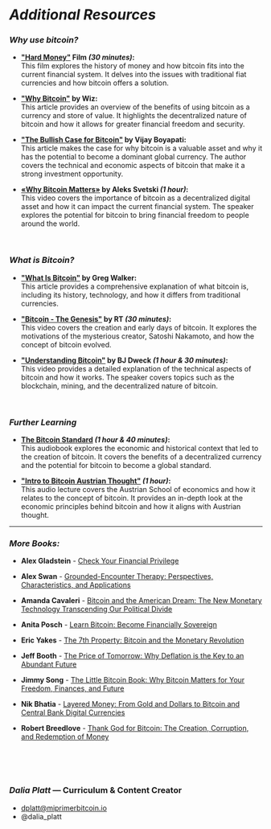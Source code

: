 # _Additional Resources_
<!-- Taken from https://bitcoin-intro.com/ -->
### _Why use bitcoin?_    

- **["Hard Money"](https://www.hardmoneyfilm.com/) Film _(30 minutes)_:**    
This film explores the history of money and how bitcoin fits into the current financial system. It delves into the issues with traditional fiat currencies and how bitcoin offers a solution.    

- **["Why Bitcoin"](https://medium.com/@wiz/why-bitcoin-359ada12629e) by Wiz:**    
This article provides an overview of the benefits of using bitcoin as a currency and store of value. It highlights the decentralized nature of bitcoin and how it allows for greater financial freedom and security.    

- **["The Bullish Case for Bitcoin"](https://vijayboyapati.medium.com/the-bullish-case-for-bitcoin-6ecc8bdecc1) by Vijay Boyapati:**    
This article makes the case for why bitcoin is a valuable asset and why it has the potential to become a dominant global currency. The author covers the technical and economic aspects of bitcoin that make it a strong investment opportunity.    

- **[«Why Bitcoin Matters»](https://hackernoon.com/why-bitcoin-matters-c8bf733b9fad) by Aleks Svetski _(1 hour)_:**    
This video covers the importance of bitcoin as a decentralized digital asset and how it can impact the current financial system. The speaker explores the potential for bitcoin to bring financial freedom to people around the world.
<!-- Video is not avaible anymore, but article is. -->    

<br/>

### _What is Bitcoin?_    

- **["What Is Bitcoin"](https://bitcoin-only.com/what-is-bitcoin) by Greg Walker:**    
This article provides a comprehensive explanation of what bitcoin is, including its history, technology, and how it differs from traditional currencies.

- **["Bitcoin - The Genesis"](https://www.rt.com/shows/to-the-moon/457141-bitcoin-digital-currencies-revolution/video/5cbc2abbdda4c844198b4657/) by RT _(30 minutes)_:**    
This video covers the creation and early days of bitcoin. It explores the motivations of the mysterious creator, Satoshi Nakamoto, and how the concept of bitcoin evolved.

- **["Understanding Bitcoin"](https://www.youtube-nocookie.com/embed/DRPeExoH5rY) by BJ Dweck _(1 hour & 30 minutes)_:**    
This video provides a detailed explanation of the technical aspects of bitcoin and how it works. The speaker covers topics such as the blockchain, mining, and the decentralized nature of bitcoin.    

<br/>

### _Further Learning_    

- **[The Bitcoin Standard](https://youtu.be/Zbm772vF-5M?t=308) _(1 hour & 40 minutes)_:**    
This audiobook explores the economic and historical context that led to the creation of bitcoin. It covers the benefits of a decentralized currency and the potential for bitcoin to become a global standard.

- **["Intro to Bitcoin Austrian Thought"](https://www.youtube-nocookie.com/embed/OrMHQhDKhrU) _(1 hour)_:**    
This audio lecture covers the Austrian School of economics and how it relates to the concept of bitcoin. It provides an in-depth look at the economic principles behind bitcoin and how it aligns with Austrian thought.    
    
_________________________________________________________________________________________________
    
### _More Books:_    
<!-- Providing Amazon US links but can be bought via other websites -->

- **Alex Gladstein** - [Check Your Financial Privilege](https://www.amazon.com/Check-Your-Financial-Privilege-Gladstein/dp/B09V2NM9VJ/)

- **Alex Swan** - [Grounded-Encounter Therapy: Perspectives, Characteristics, and Applications](https://www.amazon.com/Grounded-Encounter-Therapy-Perspectives-Characteristics-Applications/dp/1490714596/)

- **Amanda Cavaleri** - [Bitcoin and the American Dream: The New Monetary Technology Transcending Our Political Divide](https://www.amazon.com/Bitcoin-American-Dream-Technology-Transcending/dp/B09P7RL79Z/)    
    
- **Anita Posch** - [Learn Bitcoin: Become Financially Sovereign](https://www.amazon.com/earn-Bitcoin-Become-Financially-Sovereign/dp/3950504370/)

- **Eric Yakes** - [The 7th Property: Bitcoin and the Monetary Revolution](https://www.amazon.com/7th-Property-Bitcoin-Monetary-Revolution/dp/0578902621/)

- **Jeff Booth** - [The Price of Tomorrow: Why Deflation is the Key to an Abundant Future](https://www.amazon.com/Price-Tomorrow-Deflation-Abundant-Future/dp/1999257405/)

- **Jimmy Song** - [The Little Bitcoin Book: Why Bitcoin Matters for Your Freedom, Finances, and Future](https://www.amazon.com/Little-Bitcoin-Book-Matters-Finances/dp/1641990503/)

- **Nik Bhatia** - [Layered Money: From Gold and Dollars to Bitcoin and Central Bank Digital Currencies](https://www.amazon.com/Layered-Money-Dollars-Bitcoin-Currencies/dp/1736110527/)

- **Robert Breedlove** - [Thank God for Bitcoin: The Creation, Corruption, and Redemption of Money](https://www.amazon.com/Thank-God-Bitcoin-Corruption-Redemption/dp/1641991216/)        

<br/>
<br/>
<br/>

### _Dalia Platt_ — Curriculum & Content Creator    
- dplatt@miprimerbitcoin.io    
- @dalia_platt  


